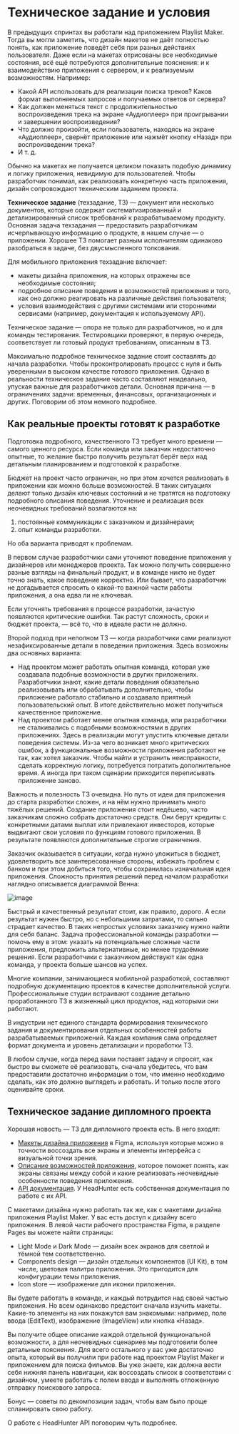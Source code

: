 # Техническое задание и условия

В предыдущих спринтах вы работали над приложением Playlist Maker. Тогда вы могли заметить, что дизайн макетов не даёт полностью понять, как приложение поведёт себя при разных действиях пользователя. Даже если на макетах отрисованы все необходимые состояния, всё ещё потребуются дополнительные пояснения: и к взаимодействию приложения с сервером, и к реализуемым возможностям. Например:

- Какой API использовать для реализации поиска треков? Каков формат выполняемых запросов и получаемых ответов от сервера?
- Как должен меняться текст с продолжительностью воспроизведения трека на экране «Аудиоплеер» при проигрывании и завершении воспроизведения?
- Что должно произойти, если пользователь, находясь на экране «Аудиоплеер», свернёт приложение или нажмёт кнопку «Назад» при воспроизведении трека?
- И т. д.

Обычно на макетах не получается целиком показать подобую динамику и логику приложения, невидимую для пользователей. Чтобы разработчик понимал, как реализовать конкретную часть приложения, дизайн сопровождают техническим заданием проекта.

**Техническое задание** (техзадание, ТЗ) — документ или несколько документов, которые содержат систематизированный и детализированный список требований к разрабатываемому продукту. Основная задача техзадания — предоставить разработчикам исчерпывающую информацию о продукте, в нашем случае — о приложении. Хорошее ТЗ помогает разным исполнителям одинаково разобраться в задаче, без двусмысленного толкования.

Для мобильного приложения техзадание включает: 

- макеты дизайна приложения, на которых отражены все необходимые состояния;
- подробное описание поведения и возможностей приложения и того, как оно должно реагировать на различные действия пользователя;
- условия взаимодействия с другими системами или сторонними сервисами (например, документация к используемому API).

Техническое задание — опора не только для разработчиков, но и для команды тестирования. Тестировщики проверяют, в первую очередь, соответствует ли готовый продукт требованиям, описанным в ТЗ.

Максимально подробное техническое задание стоит составлять до начала разработки. Чтобы проконтролировать процесс с нуля и быть уверенными в высоком качестве готового приложения. 
Однако в реальности техническое задание часто составляют неидеально, упуская важные для разработчиков детали. Основная причина — в ограничениях задачи: временных, финансовых, организационных и других. Поговорим об этом немного подробнее.

## Как реальные проекты готовят к разработке

Подготовка подробного, качественного ТЗ требует много времени — самого ценного ресурса. Если команда или заказчик недостаточно опытные, то желание быстро получить результат берёт верх над детальным планированием и подготовкой к разработке.

Бюджет на проект часто ограничен, но при этом хочется реализовать в приложении как можно больше возможностей. В таких ситуациях делают только дизайн ключевых состояний и не тратятся на подготовку подробного описания поведения. Уточнение и реализация всех неочевидных требований возлагаются на:

1. постоянные коммуникации с заказчиком и дизайнерами;
2. опыт команды разработки.

Но оба варианта приводят к проблемам. 

В первом случае разработчики сами уточняют поведение приложения у дизайнеров или менеджеров проекта. Так можно получить совершенно разные взгляды на финальный продукт, и в команде никто не будет точно знать, какое поведение корректно. Или бывает, что разработчик не догадывается спросить о какой-то важной части работы приложения, а она едва ли не ключевая.

Если уточнять требования в процессе разработки, зачастую появляются критические ошибки. Так растут сложность, сроки и бюджет проекта, — всё то, что в идеале расти не должно.

Второй подход при неполном ТЗ — когда разработчики сами реализуют незафиксированные детали в поведении приложения. Здесь возможны два основных варианта:

- Над проектом может работать опытная команда, которая уже создавала подобные возможности в других приложениях. Разработчики знают, какие детали поведения обязательно реализовывать или обрабатывать дополнительно, чтобы приложение работало стабильно и создавало приятный пользовательский опыт. В итоге действительно может получиться качественное приложение.
- Над проектом работает менее опытная команда, или разработчики не сталкивались с подобными возможностями в других приложениях. Здесь в реализации могут упустить ключевые детали поведения системы. Из-за чего возникает много критических ошибок, а функциональные возможности приложения работают не так, как хотел заказчик. Чтобы найти и устранить неисправности, сделать корректную логику, потребуется потратить дополнительное время. А иногда при таком сценарии приходится переписывать приложение заново.

Важность и полезность ТЗ очевидна. Но путь от идеи для приложения до старта разработки сложен, и на нём нужно принимать много тяжёлых решений. Создание приложения стоит недёшево, часто заказчикам сложно собрать достаточно средств. Они берут кредиты с конкретными датами выплат или привлекают инвесторов, которые выдвигают свои условия по функциям готового приложения. В результате появляются дополнительные строгие ограничения. 

Заказчик оказывается в ситуации, когда нужно уложиться в бюджет, удовлетворить все заинтересованные стороны, избежать проблем с банком и при этом добиться того, чтобы сохранилась изначальная идея приложения. Сложность принятия решений перед началом разработки наглядно описывается диаграммой Венна:


![image](https://pictures.s3.yandex.net:443/resources/pamiatka_zakazchiku_1692201914.png)

Быстрый и качественный результат стоит, как правило, дорого. А если результат нужен быстро, но с небольшими затратами, то сильно страдает качество.
В таких непростых условиях заказчику нужно найти для себя баланс. Задача профессиональной команды разработки — помочь ему в этом: указать на потенциальные сложные части приложения, предложить альтернативные, но менее трудоёмкие решения. Если разработчики с заказчиком действуют как одна команда, у проекта больше шансов на успех.

Многие компании, занимающиеся мобильной разработкой, составляют подробную документацию проектов в качестве дополнительной услуги. Профессиональные студии встраивают создание детально проработанного ТЗ в жизненный цикл продуктов, над которыми они работают.

В индустрии нет единого стандарта формирования технического задания и документирования отдельных особенностей работы разрабатываемых приложений. Каждая компания сама определяет формат документа и уровень детализации и проработки ТЗ.

В любом случае, когда перед вами поставят задачу и спросят, как быстро вы сможете её реализовать, сначала убедитесь, что вам предоставили достаточно информации о том, что именно необходимо сделать, как это должно выглядеть и работать. И только после этого оценивайте сроки.

## Техническое задание дипломного проекта

Хорошая новость — ТЗ для дипломного проекта есть.
В него входят:

- [Макеты дизайна приложения](https://bit.ly/4cofZRb) в Figma, используя которые можно в точности воссоздать все экраны и элементы интерфейса с визуальной точки зрения.
- [Описание возможностей приложения](https://github.com/Yandex-Practicum/practicum-android-diploma/blob/main/%D0%A2%D0%B5%D1%85%D0%BD%D0%B8%D1%87%D0%B5%D1%81%D0%BA%D0%BE%D0%B5%20%D0%B7%D0%B0%D0%B4%D0%B0%D0%BD%D0%B8%D0%B5.md), которое поможет понять, как экраны связаны между собой и какие реализовать неочевидные особенности поведения приложения.
- [API документация](https://github.com/hhru/api). У HeadHunter есть собственная документация по работе с их API.

С макетами дизайна нужно работать так же, как с макетами дизайна приложения Playlist Maker. У вас есть доступ к дизайну всего приложения. В левой части рабочего пространства Figma, в разделе Pages вы можете найти страницы:

- Light Mode и Dark Mode — дизайн всех экранов для светлой и тёмной тем соответственно.
- Components design — дизайн отдельных компонентов (UI Kit), в том числе, цветовая палитра приложения. Это пригодится для конфигурации темы приложения.
- Icon store — изображение для иконки приложения.

Вы будете работать в команде, и каждый потрудится над своей частью приложения. Но всем одинаково предстоит сначала изучить макеты. Какие-то элементы на них покажутся вам знакомыми: например, поле ввода (EditText), изображение (ImageView) или кнопка «Назад». 

Вы получите общее описание каждой отдельной функциональной возможности, а для неочевидных сценариев мы подготовили более детальные пояснения. Для всего остального у вас уже достаточно опыта, который вы получили при работе над проектом Playlist Maker и приложением для поиска фильмов. Вы уже знаете, как должна вести себя нижняя панель навигации, как воссоздать список в соответствии с дизайном, умеете работать с полем ввода и выполнять отложенную отправку поискового запроса.

Бонус — советы по декомпозиции задач, чтобы вам было проще спланировать свою работу.

О работе с HeadHunter API поговорим чуть подробнее.
